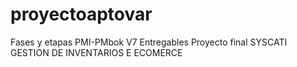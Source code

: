 # proyectoaptovar
Fases y etapas PMI-PMbok V7 Entregables  Proyecto  final  SYSCATI  GESTION DE INVENTARIOS E ECOMERCE
